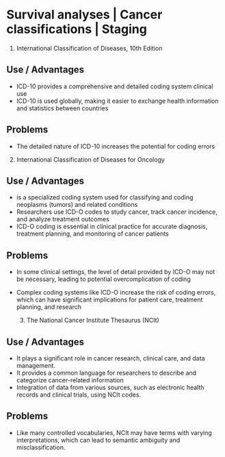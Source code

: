 # Survival analyses | Cancer classifications | Staging


1. International Classification of Diseases, 10th Edition
## Use / Advantages
   - ICD-10 provides a comprehensive and detailed coding system
     clinical use
   - ICD-10 is used globally, making it easier to exchange health
     information and statistics between countries

     
## Problems

- The detailed nature of ICD-10 increases the potential for coding errors

2.  International Classification of Diseases for Oncology
## Use / Advantages
   -  is a specialized coding system used for classifying and coding neoplasms (tumors) and related conditions
   -  Researchers use ICD-O codes to study cancer, track cancer incidence, and analyze treatment outcomes
   -  ICD-O coding is essential in clinical practice for accurate diagnosis, treatment planning, and monitoring of cancer patients

## Problems

- In some clinical settings, the level of detail provided by ICD-O may
  not be necessary, leading to potential overcomplication of coding
- Complex coding systems like ICD-O increase the risk of coding errors,
  which can have significant implications for patient care, treatment planning, and research


  3. The National Cancer Institute Thesaurus (NCIt)
 
## Use / Advantages

  - It plays a significant role in cancer research, clinical care, and data management.
  - It provides a common language for researchers
    to describe and categorize cancer-related information
  - Integration of data from various sources, such as electronic health records and clinical trials, using NCIt codes.
 
## Problems 

-  Like many controlled vocabularies, NCIt may have terms with varying interpretations,
   which can lead to semantic ambiguity and misclassification.
   

